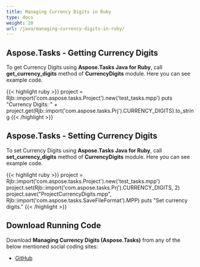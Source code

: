 ```yaml
---
title: Managing Currency Digits in Ruby
type: docs
weight: 20
url: /java/managing-currency-digits-in-ruby/
---
```


## **Aspose.Tasks - Getting Currency Digits**
To get Currency Digits using **Aspose.Tasks Java for Ruby**, call **get_currency_digits** method of **CurrencyDigits** module. Here you can see example code.

{{< highlight ruby >}}
project = Rjb::import('com.aspose.tasks.Project').new('test_tasks.mpp')
puts "Currency Digits: " + project.get(Rjb::import('com.aspose.tasks.Prj').CURRENCY_DIGITS).to_string
{{< /highlight >}}

## **Aspose.Tasks - Setting Currency Digits**
To set Currency Digits using **Aspose.Tasks Java for Ruby**, call **set_currency_digits** method of **CurrencyDigits** module. Here you can see example code.

{{< highlight ruby >}}
project = Rjb::import('com.aspose.tasks.Project').new('test_tasks.mpp')
project.set(Rjb::import('com.aspose.tasks.Prj').CURRENCY_DIGITS, 2)
project.save("ProjectCurrencyDigits.mpp", Rjb::import('com.aspose.tasks.SaveFileFormat').MPP)
puts "Set currency digits."
{{< /highlight >}}

## **Download Running Code**
Download **Managing Currency Digits (Aspose.Tasks)** from any of the below mentioned social coding sites:

- [GitHub](https://github.com/aspose-tasks/Aspose.Tasks-for-Java/blob/master/Plugins/Aspose_Tasks_Java_for_Ruby/lib/asposetasksjava/Currencies/currencydigits.rb)

